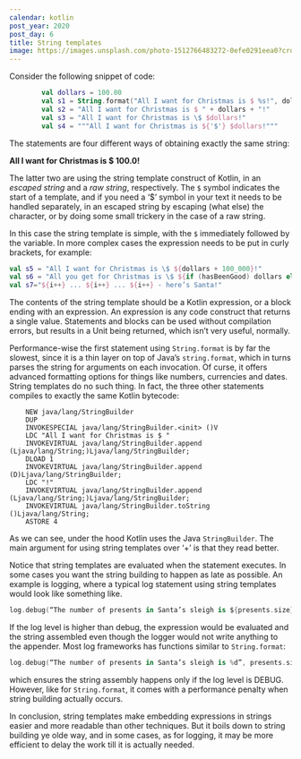 ```yaml
---
calendar: kotlin
post_year: 2020
post_day: 6
title: String templates
image: https://images.unsplash.com/photo-1512766483272-0efe0291eea0?crop=entropy&cs=tinysrgb&fit=max&fm=jpg&ixid=MXwxfDB8MXxhbGx8fHx8fHx8fA&ixlib=rb-1.2.1&q=80&w=1080
---
```

Consider the following snippet of code:

```kotlin
        val dollars = 100.00
        val s1 = String.format("All I want for Christmas is $ %s!", dollars)
        val s2 = "All I want for Christmas is $ " + dollars + "!"
        val s3 = "All I want for Christmas is \$ $dollars!"
        val s4 = """All I want for Christmas is ${'$'} $dollars!"""
```

The statements are four different ways of obtaining exactly the same string:

**All I want for Christmas is $ 100.0!**

The latter two are using the string template construct of Kotlin, in an *escaped string* and a *raw string*, respectively. The `$` symbol indicates the start of a template, and if you need a ‘$’ symbol in your text it needs to be handled separately, in an escaped string by escaping (what else) the character, or by doing some small trickery in the case of a raw string. 

In this case the string template is simple, with the `$` immediately followed by the variable. In more complex cases the expression needs to be put in curly brackets, for example:

```kotlin
val s5 = "All I want for Christmas is \$ ${dollars + 100_000}!"
val s6 = "All you get for Christmas is \$ ${if (hasBeenGood) dollars else 0.0}!"
val s7="${i++} ... ${i++} ... ${i++} - here’s Santa!"
```

The contents of the string template should be a Kotlin expression, or a block ending with an expression. An expression is any code construct that returns a single value. Statements and blocks can be used without compilation errors, but results in a Unit being returned, which isn’t very useful, normally.  

Performance-wise the first statement using `String.format` is by far the slowest, since it is a thin layer on top of Java’s `string.format`, which in turns parses the string for arguments on each invocation. Of curse, it offers advanced formatting options for things like numbers, currencies and dates. String templates do no such thing. In fact, the three other statements compiles to exactly the same Kotlin bytecode:

```
    NEW java/lang/StringBuilder
    DUP
    INVOKESPECIAL java/lang/StringBuilder.<init> ()V
    LDC "All I want for Christmas is $ "
    INVOKEVIRTUAL java/lang/StringBuilder.append (Ljava/lang/String;)Ljava/lang/StringBuilder;
    DLOAD 1
    INVOKEVIRTUAL java/lang/StringBuilder.append (D)Ljava/lang/StringBuilder;
    LDC "!"
    INVOKEVIRTUAL java/lang/StringBuilder.append (Ljava/lang/String;)Ljava/lang/StringBuilder;
    INVOKEVIRTUAL java/lang/StringBuilder.toString ()Ljava/lang/String;
    ASTORE 4
```

As we can see, under the hood Kotlin uses the Java `StringBuilder`. The main argument for using string templates over ‘+’ is that they read better. 

Notice that string templates are evaluated when the statement executes. In some cases you want the string building to happen as late as possible. An example is logging, where a typical log statement using string templates would look like something like.

```kotlin
log.debug(“The number of presents in Santa’s sleigh is ${presents.size}”)
```

If the log level is higher than debug, the expression would be evaluated and the string assembled even though the logger would not write anything to the appender. Most log frameworks has functions similar to `String.format`:

```kotlin
log.debug(“The number of presents in Santa’s sleigh is %d”, presents.size)
```

which ensures the string assembly happens only if the log level is DEBUG. However, like for `String.format`, it comes with a performance penalty when string building actually occurs.

In conclusion, string templates make embedding expressions in strings easier and more readable than other techniques. But it boils down to string building ye olde way, and in some cases, as for logging, it may be more efficient to delay the work till it is actually needed.